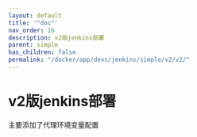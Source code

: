 ```yaml
---
layout: default
title: '"doc"'
nav_order: 16
description: v2版jenkins部署
parent: simple
has_children: false
permalink: "/docker/app/devs/jenkins/simple/v2/v2/"
---
```


# v2版jenkins部署

主要添加了代理环境变量配置
